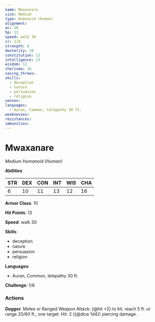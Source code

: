 ```yaml
---
name: Mwaxanare
size: Medium
type: Humanoid (Human)
alignment: 
ac: 10
hp: 13
speed: walk 30
cr: 1/8
strength: 6
dexterity: 10
constitution: 11
intelligence: 13
wisdom: 12
charisma: 16
saving_throws:
skills:
  - deception
  - nature
  - persuasion
  - religion
senses: 
languages:
  - Auran, Common, telepathy 30 ft.
weaknesses:
resistances:
immunities:
---
```


# Mwaxanare

*Medium Humanoid (Human)*

**Abilities**

| STR | DEX | CON | INT | WIS | CHA |
| --- | --- | --- | --- | --- | --- |
| 6 | 10 | 11 | 13 | 12 | 16 |

**Armor Class**: 10

**Hit Points**: 13

**Speed**: walk 30

**Skills**:
  - deception
  - nature
  - persuasion
  - religion

**Languages**:
  - Auran, Common, telepathy 30 ft.

**Challenge**: 1/8

### Actions
***Dagger.*** Melee or Ranged Weapon Attack: {@hit +2} to hit. reach 5 ft. or range 20/60 ft., one target. Hit: 2 ({@dice 1d4}) piercing damage.

